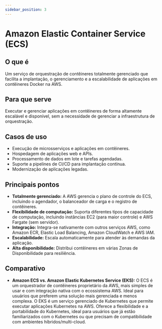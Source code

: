 ```yaml
---
sidebar_position: 3
---
```


# Amazon Elastic Container Service (ECS)

## O que é
Um serviço de orquestração de contêineres totalmente gerenciado que facilita a implantação, o gerenciamento e a escalabilidade de aplicações em contêineres Docker na AWS.

## Para que serve
Executar e gerenciar aplicações em contêineres de forma altamente escalável e disponível, sem a necessidade de gerenciar a infraestrutura de orquestração.

## Casos de uso
- Execução de microsserviços e aplicações em contêineres.
- Hospedagem de aplicações web e APIs.
- Processamento de dados em lote e tarefas agendadas.
- Suporte a pipelines de CI/CD para implantação contínua.
- Modernização de aplicações legadas.

## Principais pontos
- **Totalmente gerenciado:** A AWS gerencia o plano de controle do ECS, incluindo o agendador, o balanceador de carga e o registro de contêineres.
- **Flexibilidade de computação:** Suporta diferentes tipos de capacidade de computação, incluindo instâncias EC2 (para maior controle) e AWS Fargate (sem servidor).
- **Integração:** Integra-se nativamente com outros serviços AWS, como Amazon ECR, Elastic Load Balancing, Amazon CloudWatch e AWS IAM.
- **Escalabilidade:** Escala automaticamente para atender às demandas da aplicação.
- **Alta disponibilidade:** Distribui contêineres em várias Zonas de Disponibilidade para resiliência.

## Comparativo
- **Amazon ECS vs. Amazon Elastic Kubernetes Service (EKS):** O ECS é um orquestrador de contêineres proprietário da AWS, mais simples de usar e com integração nativa com o ecossistema AWS. Ideal para usuários que preferem uma solução mais gerenciada e menos complexa. O EKS é um serviço gerenciado de Kubernetes que permite executar aplicações Kubernetes na AWS. Oferece a flexibilidade e a portabilidade do Kubernetes, ideal para usuários que já estão familiarizados com o Kubernetes ou que precisam de compatibilidade com ambientes híbridos/multi-cloud. 